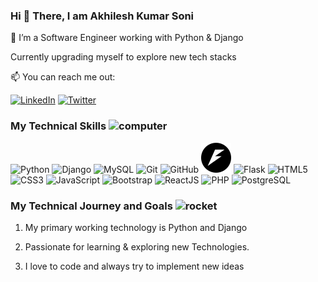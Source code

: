 ### Hi 👋 There, I am Akhilesh Kumar Soni

🔭 I’m a Software Engineer working with Python & Django

Currently upgrading myself to explore new tech stacks

📫 You can reach me out: 


[![LinkedIn](https://img.icons8.com/color/48/000000/linkedin.png)](https://www.linkedin.com/in/akhileshsoni) [![Twitter](https://img.icons8.com/color/48/000000/twitter.png)](https://twitter.com/Akhilesh13Kumar)


### My Technical Skills ![computer](https://user-images.githubusercontent.com/61263785/119502104-31e11000-bd87-11eb-810a-e82b5794d57e.jpg) 


![Python](https://img.icons8.com/color/48/000000/python.png)   ![Django](https://img.icons8.com/color/48/000000/django.png)   ![MySQL](https://img.icons8.com/color/48/000000/mysql-logo.png)   ![Git](https://img.icons8.com/color/48/000000/git.png)   ![GitHub](https://img.icons8.com/color/48/000000/github-2.png)   <img src="https://raw.githubusercontent.com/simple-icons/simple-icons/develop/icons/fastapi.svg" alt="FastAPI" width="48" height="48">   ![Flask](https://img.icons8.com/color/48/000000/flask.png)   ![HTML5](https://img.icons8.com/color/48/000000/html-5.png)   ![CSS3](https://img.icons8.com/color/48/000000/css3.png)   ![JavaScript](https://img.icons8.com/color/48/000000/javascript.png)   ![Bootstrap](https://img.icons8.com/color/48/000000/bootstrap.png)   ![ReactJS](https://img.icons8.com/color/48/000000/react-native.png)   ![PHP](https://img.icons8.com/color/48/000000/php.png)   <img src="https://www.vectorlogo.zone/logos/postgresql/postgresql-icon.svg" alt="PostgreSQL" width="48" height="48"> 



### My Technical Journey and Goals ![rocket](https://user-images.githubusercontent.com/61263785/119502648-c77c9f80-bd87-11eb-9460-e4cc43afd63b.png)



1. My primary working technology is Python and Django

2. Passionate for learning & exploring new Technologies.

3. I love to code and always try to implement new ideas

